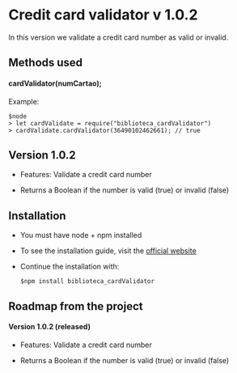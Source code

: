 # Credit card validator v 1.0.2

In this version we validate a credit card number as valid or invalid.

## Methods used

#### cardValidator(numCartao);

Example:

    $node
    > let cardValidate = require("biblioteca_cardValidator")
    > cardValidate.cardValidator(36490102462661); // true

## Version 1.0.2

- Features: Validate a credit card number

- Returns a Boolean if the number is valid (true) or invalid (false)

## Installation

- You must have node + npm installed

- To see the installation guide, visit the [official website](https://www.npmjs.com/get-npm "official website")

- Continue the installation with:

      $npm install biblioteca_cardValidator

## Roadmap from the project

#### Version 1.0.2 (released)

- Features: Validate a credit card number

- Returns a Boolean if the number is valid (true) or invalid (false)
